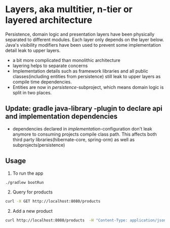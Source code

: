 # Layers, aka multitier, n-tier or layered architecture
Persistence, domain logic and presentation layers have been physically separated to different modules. Each layer only
depends on the layer below. Java's visibility modifiers have been used to prevent some implementation detail leak to 
upper layers.
- a bit more complicated than monolithic architecture
- layering helps to separate concerns
- Implementation details such as framework libraries and all public classes(including entities from persistence) still 
leak to upper layers as compile time dependencies.
- Entities are now in *persistence*-subproject, which means domain logic is split in two places.

## Update: gradle java-library -plugin to declare api and implementation dependencies
- dependencies declared in *implementation*-configuration don't leak anymore to consuming projects compile class path. 
This affects both third party libraries(hibernate-core, spring-orm) as well as subprojects(persistence)

## Usage
1. To run the app
```bash
./gradlew bootRun
```

2. Query for products
```bash
curl -X GET http://localhost:8080/products 
```

2. Add a new product
```bash
curl http://localhost:8080/products  -H "Content-Type: application/json" -d '{"name":"Java Beans"}'
```
